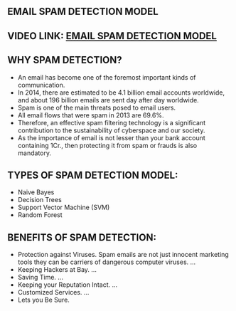 ## EMAIL SPAM DETECTION MODEL

## VIDEO LINK: [EMAIL SPAM DETECTION MODEL](https://drive.google.com/file/d/1r_iHDu9l55P8RSial3KOuRSz6XX49JlH/view?usp=sharing)

## WHY SPAM DETECTION?

- An email has become one of the foremost important kinds of communication. 
- In 2014, there are estimated to be 4.1 billion email accounts worldwide, and about 196 billion emails are sent day after day worldwide. 
- Spam is one of the main threats posed to email users. 
- All email flows that were spam in 2013 are 69.6%. 
- Therefore, an effective spam filtering technology is a significant contribution to the sustainability of cyberspace and our society. 
- As the importance of email is not lesser than your bank account containing 1Cr., then protecting it from spam or frauds is also mandatory.

## TYPES OF SPAM DETECTION MODEL:

- Naive Bayes
- Decision Trees
- Support Vector Machine (SVM)
- Random Forest

## BENEFITS OF SPAM DETECTION:

- Protection against Viruses. Spam emails are not just innocent marketing tools they can be carriers of dangerous computer viruses. ...
- Keeping Hackers at Bay. ...
- Saving Time. ...
- Keeping your Reputation Intact. ...
- Customized Services. ...
- Lets you Be Sure.
